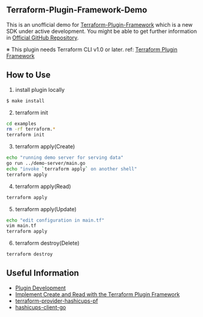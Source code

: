 ## Terraform-Plugin-Framework-Demo
This is an unofficial demo for [Terraform-Plugin-Framework](https://www.terraform.io/docs/plugin/framework/) which is a new SDK under active development.
You might be able to get further information in [Official GitHub Repository](https://github.com/hashicorp/terraform-plugin-framework).

※ This plugin needs Terraform CLI v1.0 or later.
ref: [Terraform Plugin Framework](https://www.terraform.io/plugin/framework)

## How to Use
1. install plugin locally

```bash
$ make install
```

2. terraform init

```bash
cd examples
rm -rf terraform.*
terraform init
```

3. terraform apply(Create)

```bash
echo "running demo server for serving data"
go run ../demo-server/main.go
echo "invoke `terraform apply` on another shell"
terraform apply
```

4. terraform apply(Read)

```bash
terraform apply
```

5. terraform apply(Update)

```bash
echo "edit configuration in main.tf"
vim main.tf
terraform apply
```

6. terraform destroy(Delete)

```bash
terraform destroy
```

## Useful Information
- [Plugin Development](https://www.terraform.io/docs/extend/index.html)
- [Implement Create and Read with the Terraform Plugin Framework](https://learn.hashicorp.com/tutorials/terraform/plugin-framework-create)
- [terraform-provider-hashicups-pf](https://github.com/hashicorp/terraform-provider-hashicups-pf)
- [hashicups-client-go](https://github.com/hashicorp-demoapp/hashicups-client-go)
